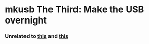 # mkusb The Third: Make the USB overnight
### Unrelated to [this](https://help.ubuntu.com/community/mkusb) and [this](https://github.com/lilyinstarlight/mkusb)
